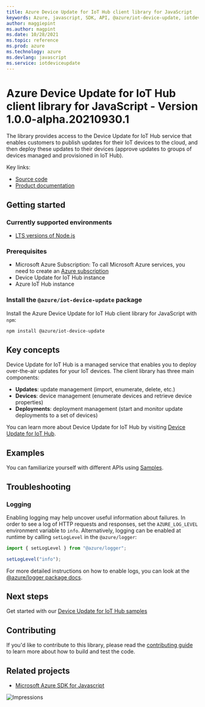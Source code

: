 ```yaml
---
title: Azure Device Update for IoT Hub client library for JavaScript
keywords: Azure, javascript, SDK, API, @azure/iot-device-update, iotdeviceupdate
author: maggiepint
ms.author: magpint
ms.date: 10/28/2021
ms.topic: reference
ms.prod: azure
ms.technology: azure
ms.devlang: javascript
ms.service: iotdeviceupdate
---
```


# Azure Device Update for IoT Hub client library for JavaScript - Version 1.0.0-alpha.20210930.1 


The library provides access to the Device Update for IoT Hub service that enables customers to publish updates for their IoT devices to the cloud, and then deploy these updates to their devices (approve updates to groups of devices managed and provisioned in IoT Hub).

Key links:
- [Source code](https://github.com/Azure/azure-sdk-for-js/tree/main/sdk)
- [Product documentation](https://docs.microsoft.com/azure/iot-hub-device-update/understand-device-update)

## Getting started

### Currently supported environments

- [LTS versions of Node.js](https://nodejs.org/about/releases/)

### Prerequisites

- Microsoft Azure Subscription: To call Microsoft Azure services, you need to create an [Azure subscription](https://azure.microsoft.com/free/)
- Device Update for IoT Hub instance
- Azure IoT Hub instance

### Install the `@azure/iot-device-update` package

Install the Azure Device Update for IoT Hub client library for JavaScript with `npm`:

```bash
npm install @azure/iot-device-update
```

## Key concepts

Device Update for IoT Hub is a managed service that enables you to deploy over-the-air updates for your IoT devices. The client library has three main components:

- **Updates**: update management (import, enumerate, delete, etc.)
- **Devices**: device management (enumerate devices and retrieve device properties)
- **Deployments**: deployment management (start and monitor update deployments to a set of devices)

You can learn more about Device Update for IoT Hub by visiting [Device Update for IoT Hub](https://github.com/azure/iot-hub-device-update).

## Examples

You can familiarize yourself with different APIs using [Samples](https://github.com/Azure/azure-sdk-for-js/tree/main/sdk/deviceupdate/iot-device-update/samples).

## Troubleshooting

### Logging

Enabling logging may help uncover useful information about failures. In order to see a log of HTTP requests and responses, set the `AZURE_LOG_LEVEL` environment variable to `info`. Alternatively, logging can be enabled at runtime by calling `setLogLevel` in the `@azure/logger`:

```javascript
import { setLogLevel } from "@azure/logger";

setLogLevel("info");
```

For more detailed instructions on how to enable logs, you can look at the [@azure/logger package docs](https://github.com/Azure/azure-sdk-for-js/tree/main/sdk/core/logger).

## Next steps

Get started with our [Device Update for IoT Hub samples](https://github.com/Azure/azure-sdk-for-js/tree/main/sdk/deviceupdate/iot-device-update/samples)

## Contributing

If you'd like to contribute to this library, please read the [contributing guide](https://github.com/Azure/azure-sdk-for-js/blob/main/CONTRIBUTING.md) to learn more about how to build and test the code.

## Related projects

- [Microsoft Azure SDK for Javascript](https://github.com/Azure/azure-sdk-for-js)

![Impressions](https://azure-sdk-impressions.azurewebsites.net/api/impressions/azure-sdk-for-js%2Fsdk%2Fdeviceupdate%2Fiot-device-update%2FREADME.png)

